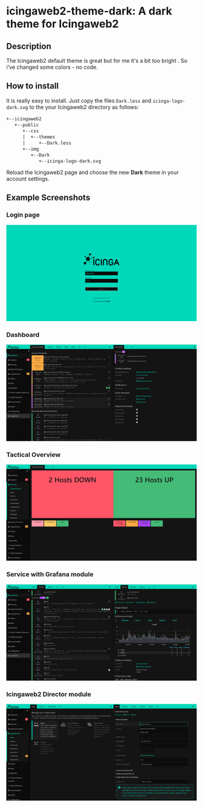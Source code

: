 # icingaweb2-theme-dark: A dark theme for Icingaweb2

## Description

The Icingaweb2 default theme is great but for me it's a bit too bright . So i've changed some colors - no code.


## How to install

It is really easy to install. Just copy the files `Dark.less` and `icinga-logo-dark.svg` to the your Icingaweb2 directory as follows:

```
+--icingaweb2
   +--public
      +--css
      |  +--themes
      |     +--Dark.less
      +--img
         +--Dark
            +--icinga-logo-dark.svg
```

Reload the Icingaweb2 page and choose the new **Dark** theme in your account settings.


## Example Screenshots

### Login page

![Login page](screenshots/icingaweb2-login.png)


### Dashboard

![Dashboard](screenshots/icingaweb2-dashboard.png)


### Tactical Overview

![Tactical Overview](screenshots/icingaweb2-tactical-overview.png)


### Service with Grafana module

![Service with Grafana](screenshots/icingaweb2-service-with-grafana-module.png)


### Icingaweb2 Director module

![Director](screenshots/icingaweb2-director-module.png)

